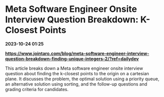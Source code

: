 # Meta Software Engineer Onsite Interview Question Breakdown: K-Closest Points

**2023-10-24 01:25**

**https://www.jointaro.com/blog/meta-software-engineer-interview-question-breakdown-finding-unique-integers-2/?ref=dailydev**

This article breaks down a Meta software engineer onsite interview question about finding the k-closest points to the origin on a cartesian plane. It discusses the problem, the optimal solution using a priority queue, an alternative solution using sorting, and the follow-up questions and grading criteria for candidates.